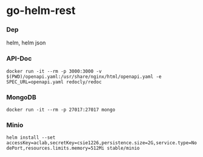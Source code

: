 # go-helm-rest
  
### Dep
helm, helm json

### API-Doc
`docker run -it --rm -p 3000:3000 -v $(PWD)/openapi.yaml:/usr/share/nginx/html/openapi.yaml -e SPEC_URL=openapi.yaml redocly/redoc`

### MongoDB
`docker run -it --rm -p 27017:27017 mongo`
  
### Minio
`helm install --set accessKey=aclab,secretKey=csie1226,persistence.size=2G,service.type=NodePort,resources.limits.memory=512Mi stable/minio`